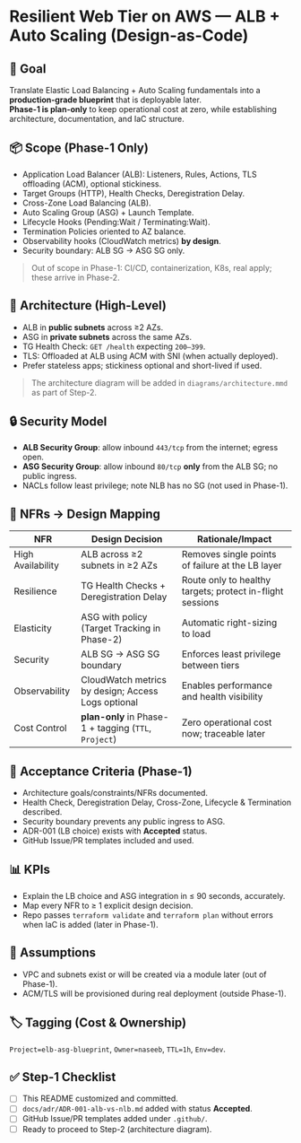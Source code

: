 # Resilient Web Tier on AWS — ALB + Auto Scaling (Design-as-Code)

## 🎯 Goal
Translate Elastic Load Balancing + Auto Scaling fundamentals into a **production-grade blueprint** that is deployable later.  
**Phase-1 is plan-only** to keep operational cost at zero, while establishing architecture, documentation, and IaC structure.

## 📦 Scope (Phase-1 Only)
- Application Load Balancer (ALB): Listeners, Rules, Actions, TLS offloading (ACM), optional stickiness.
- Target Groups (HTTP), Health Checks, Deregistration Delay.
- Cross-Zone Load Balancing (ALB).
- Auto Scaling Group (ASG) + Launch Template.
- Lifecycle Hooks (Pending:Wait / Terminating:Wait).
- Termination Policies oriented to AZ balance.
- Observability hooks (CloudWatch metrics) **by design**.
- Security boundary: ALB SG → ASG SG only.

> Out of scope in Phase-1: CI/CD, containerization, K8s, real apply; these arrive in Phase-2.

## 📐 Architecture (High-Level)
- ALB in **public subnets** across ≥2 AZs.
- ASG in **private subnets** across the same AZs.
- TG Health Check: `GET /health` expecting `200–399`.
- TLS: Offloaded at ALB using ACM with SNI (when actually deployed).
- Prefer stateless apps; stickiness optional and short-lived if used.

> The architecture diagram will be added in `diagrams/architecture.mmd` as part of Step-2.

## 🔒 Security Model
- **ALB Security Group**: allow inbound `443/tcp` from the internet; egress open.
- **ASG Security Group**: allow inbound `80/tcp` **only** from the ALB SG; no public ingress.
- NACLs follow least privilege; note NLB has no SG (not used in Phase-1).

## 🧭 NFRs → Design Mapping
| NFR | Design Decision | Rationale/Impact |
|-----|------------------|------------------|
| High Availability | ALB across ≥2 subnets in ≥2 AZs | Removes single points of failure at the LB layer |
| Resilience | TG Health Checks + Deregistration Delay | Route only to healthy targets; protect in-flight sessions |
| Elasticity | ASG with policy (Target Tracking in Phase-2) | Automatic right-sizing to load |
| Security | ALB SG → ASG SG boundary | Enforces least privilege between tiers |
| Observability | CloudWatch metrics by design; Access Logs optional | Enables performance and health visibility |
| Cost Control | **plan-only** in Phase-1 + tagging (`TTL`, `Project`) | Zero operational cost now; traceable later |

## 📏 Acceptance Criteria (Phase-1)
- Architecture goals/constraints/NFRs documented.
- Health Check, Deregistration Delay, Cross-Zone, Lifecycle & Termination described.
- Security boundary prevents any public ingress to ASG.
- ADR-001 (LB choice) exists with **Accepted** status.
- GitHub Issue/PR templates included and used.

## 📊 KPIs
- Explain the LB choice and ASG integration in ≤ 90 seconds, accurately.
- Map every NFR to ≥ 1 explicit design decision.
- Repo passes `terraform validate` and `terraform plan` without errors when IaC is added (later in Phase-1).

## 📝 Assumptions
- VPC and subnets exist or will be created via a module later (out of Phase-1).
- ACM/TLS will be provisioned during real deployment (outside Phase-1).

## 🏷️ Tagging (Cost & Ownership)
`Project=elb-asg-blueprint`, `Owner=naseeb`, `TTL=1h`, `Env=dev`.

## ✅ Step-1 Checklist
- [ ] This README customized and committed.
- [ ] `docs/adr/ADR-001-alb-vs-nlb.md` added with status **Accepted**.
- [ ] GitHub Issue/PR templates added under `.github/`.
- [ ] Ready to proceed to Step-2 (architecture diagram).
